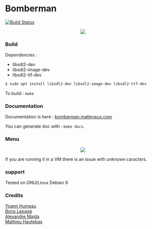 # Bomberman

[![Build Status](https://travis-ci.com/matteyeux/Bomberman.svg?token=vsNybsdJnqqFaoRpWKLL&branch=develop)](https://travis-ci.com/matteyeux/Bomberman)
<center><img src="https://raw.githubusercontent.com/matteyeux/Bomberman/edit_readme/images/demo.png"></center>

### Build
Dependencies : 
- libsdl2-dev
- libsdl2-image-dev
- libsdl2-ttf-dev

```bash
$ sudo apt install libsdl2-dev libsdl2-image-dev libsdl2-ttf-dev
```

To build  : `make`

### Documentation

Documentation is here : [bomberman.matteyeux.com](http://bomberman.matteyeux.com)

You can generate doc with : `make docs`.

### Menu

<center><img src="/menu_demo.png"></center>

If you are running it in a VM there is an issue with unknown caracters.


### support
Tested on GNU/Linux Debian 9

### Credits 
[Yoann Humeau](https://github.com/YoannHumeau) <br>
[Boris Lepage](https://github.com/BorisLepage) <br>
[Alexandre Majda](https://github.com/alexmjd) <br>
[Mathieu Hautebas](https://github.com/matteyeux)
